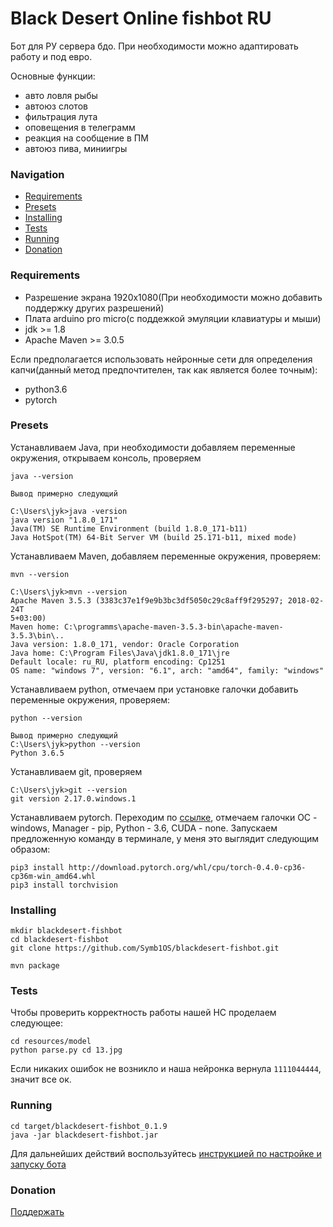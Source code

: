 # Black Desert Online fishbot RU
 
 Бот для РУ сервера бдо. При необходимости можно адаптировать работу и под евро.
 
 Основные функции:
- авто ловля рыбы
- автоюз слотов
- фильтрация лута
- оповещения в телеграмм
- реакция на сообщение в ПМ
- автоюз пива, миниигры 

### Navigation

- [Requirements](#requirements)
- [Presets](#presets)
- [Installing](#installing)
- [Tests](#tests)
- [Running](#running)
- [Donation](#donation)

### Requirements

- Разрешение экрана 1920x1080(При необходимости можно добавить поддержку других разрешений)
- Плата arduino pro micro(с поддежкой эмуляции клавиатуры и мыши)
- jdk >= 1.8
- Apache Maven >= 3.0.5

Если предполагается использовать нейронные сети для определения капчи(данный метод предпочтителен, так как является более точным):
- python3.6
- pytorch

### Presets
Устанавливаем Java, при необходимости добавляем переменные окружения, открываем консоль, проверяем

```
java --version

Вывод примерно следующий

C:\Users\jyk>java -version
java version "1.8.0_171"
Java(TM) SE Runtime Environment (build 1.8.0_171-b11)
Java HotSpot(TM) 64-Bit Server VM (build 25.171-b11, mixed mode)

```

Устанавливаем Maven, добавляем переменные окружения, проверяем:

```
mvn --version

C:\Users\jyk>mvn --version
Apache Maven 3.5.3 (3383c37e1f9e9b3bc3df5050c29c8aff9f295297; 2018-02-24T
5+03:00)
Maven home: C:\programms\apache-maven-3.5.3-bin\apache-maven-3.5.3\bin\..
Java version: 1.8.0_171, vendor: Oracle Corporation
Java home: C:\Program Files\Java\jdk1.8.0_171\jre
Default locale: ru_RU, platform encoding: Cp1251
OS name: "windows 7", version: "6.1", arch: "amd64", family: "windows"

```

Устанавливаем python, отмечаем при установке галочки добавить переменные окружения, проверяем:

```
python --version

Вывод примерно следующий
C:\Users\jyk>python --version
Python 3.6.5
```

Устанавливаем git, проверяем

```
C:\Users\jyk>git --version
git version 2.17.0.windows.1
```

Устанавливаем pytorch.
Переходим по [ссылке](https://pytorch.org/), отмечаем галочки ОС - windows, Manager - pip, Python - 3.6, CUDA - none. 
Запускаем предложенную команду в терминале, у меня это выглядит следующим образом:

```
pip3 install http://download.pytorch.org/whl/cpu/torch-0.4.0-cp36-cp36m-win_amd64.whl
pip3 install torchvision
```

### Installing

```
mkdir blackdesert-fishbot
cd blackdesert-fishbot
git clone https://github.com/Symb1OS/blackdesert-fishbot.git
```

```
mvn package

```

### Tests

Чтобы проверить корректность работы нашей НС проделаем следующее:
 
```
cd resources/model
python parse.py cd 13.jpg
```

Если никаких ошибок не возникло и наша нейронка вернула `1111044444`, значит все ок.


### Running
```
cd target/blackdesert-fishbot_0.1.9
java -jar blackdesert-fishbot.jar
```

Для дальнейших действий воспользуйтесь [инструкцией по настройке и запуску бота](https://docs.google.com/document/d/1DkkaUYzsAG57zADdlMZyV0jzGTR5s-Vo13wi64Z0TC8/edit#heading=h.3ppzcxu04cdm)


### Donation
[Поддержать](https://money.yandex.ru/to/410014569437812)
